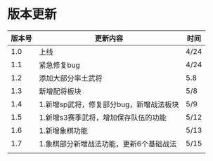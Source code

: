 # 版本更新

| 版本号 | 更新内容                                | 时间 |
| ------ | --------------------------------------- | ---- |
| 1.0    | 上线                                    | 4/24 |
| 1.1    | 紧急修复bug                             | 4/24 |
| 1.2    | 添加大部分率土武将                      | 5.8  |
| 1.3    | 新增配将板块                            | 5/8  |
| 1.4    | 1.新增sp武将，修复部分bug，新增战法板块 | 5/9  |
| 1.5    | 1.新增s3赛季武将，增加保存队伍的功能    | 5/12 |
| 1.6    | 1.新增象棋功能                          | 5/13 |
| 1.7    | 1.象棋部分新增战法功能，更新6个基础战法 | 5/15 |
|        |                                         |      |

